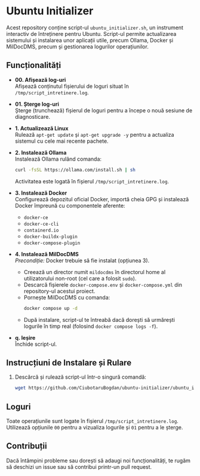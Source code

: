 # Ubuntu Initializer

Acest repository conține script-ul `ubuntu_initializer.sh`, un instrument interactiv de întreținere pentru Ubuntu. Script-ul permite actualizarea sistemului și instalarea unor aplicații utile, precum Ollama, Docker și MilDocDMS, precum și gestionarea logurilor operațiunilor.

## Funcționalități

- **00. Afișează log-uri**  
  Afișează conținutul fișierului de loguri situat în `/tmp/script_intretinere.log`.

- **01. Șterge log-uri**  
  Șterge (trunchează) fișierul de loguri pentru a începe o nouă sesiune de diagnosticare.

- **1. Actualizează Linux**  
  Rulează `apt-get update` și `apt-get upgrade -y` pentru a actualiza sistemul cu cele mai recente pachete.

- **2. Instalează Ollama**  
  Instalează Ollama rulând comanda:
  ```bash
  curl -fsSL https://ollama.com/install.sh | sh
  ```
  Activitatea este logată în fișierul `/tmp/script_intretinere.log`.

- **3. Instalează Docker**  
  Configurează depozitul oficial Docker, importă cheia GPG și instalează Docker împreună cu componentele aferente:
  - `docker-ce`
  - `docker-ce-cli`
  - `containerd.io`
  - `docker-buildx-plugin`
  - `docker-compose-plugin`

- **4. Instalează MilDocDMS**  
  *Precondiție:* Docker trebuie să fie instalat (opțiunea 3).
  - Creează un director numit `mildocdms` în directorul home al utilizatorului non-root (cel care a folosit `sudo`).
  - Descarcă fișierele `docker-compose.env` și `docker-compose.yml` din repository-ul acestui proiect.
  - Pornește MilDocDMS cu comanda:
    ```bash
    docker compose up -d
    ```
  - După instalare, script-ul te întreabă dacă dorești să urmărești logurile în timp real (folosind `docker compose logs -f`).

- **q. Ieșire**  
  Închide script-ul.

## Instrucțiuni de Instalare și Rulare

1. Descărcă și rulează script-ul într-o singură comandă:
   ```bash
   wget https://github.com/CiubotaruBogdan/ubuntu-initializer/ubuntu_initializer.sh && dos2unix ubuntu_initializer.sh && chmod +x ubuntu_initializer.sh && sudo ./ubuntu_initializer.sh
   ```

## Loguri
Toate operațiunile sunt logate în fișierul `/tmp/script_intretinere.log`. Utilizează opțiunile `00` pentru a vizualiza logurile și `01` pentru a le șterge.

## Contribuții
Dacă întâmpini probleme sau dorești să adaugi noi funcționalități, te rugăm să deschizi un issue sau să contribui printr-un pull request.
